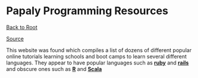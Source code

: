 Papaly Programming Resources
============================

[Back to Root](../../../../README.md#reference-material)

[Source](https://papaly.com/Randy/fn31j/Programming-Resources)

This website was found which compiles a list of dozens of different popular online tutorials learning schools and boot camps to learn several different languages. They appear to have popular languages such as [**ruby**][1] and [**rails**][2] and obscure ones such as [**R**][3] and [**Scala**][4]

[1]:https://en.wikipedia.org/wiki/Ruby_(programming_language)
[2]:https://en.wikipedia.org/wiki/Ruby_on_Rails
[3]:https://en.wikipedia.org/wiki/R_(programming_language)
[4]:https://en.wikipedia.org/wiki/Scala_(programming_language)
